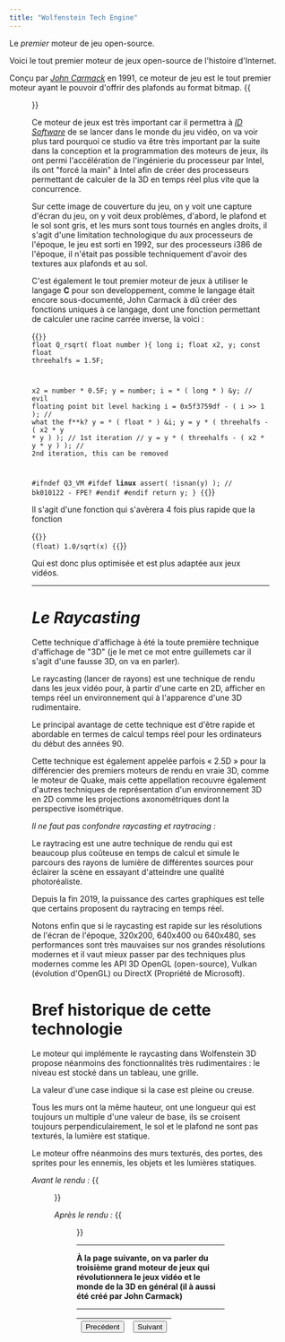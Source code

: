 ```yaml
---
title: "Wolfenstein Tech Engine"
---
```

Le _premier_ moteur de jeu open-source.

Voici le tout premier moteur de jeux open-source de l'histoire d'Internet.

Conçu par [_John Carmack_](https://en.wikipedia.org/wiki/John_Carmack) en 1991, ce moteur de jeu est le tout premier moteur ayant le pouvoir d'offrir des plafonds au format bitmap.
{{<figure src="https://vhascoet-pro.github.io/portfolio-bts.github.io/pics/Wolf_Engine.webp" alt="Wolfenstein 3D COVER" position="center" style="border-radius: 8px;" caption="Démonstration du moteur de John Carmack" captionPosition="right" captionStyle="color: black;" >}}

Ce moteur de jeux est très important car il permettra à [_ID Software_](https://en.wikipedia.org/wiki/Id_Software) de se lancer dans le monde du jeu vidéo, on va voir plus tard pourquoi ce studio va être très important par la suite dans la conception et la programmation des moteurs de jeux, ils ont permi l'accélération de l'ingénierie du processeur par Intel, ils ont "forcé la main" à Intel afin de créer des processeurs permettant de calculer de la 3D en temps réel plus vite que la concurrence.


Sur cette image de couverture du jeu, on y voit une capture d'écran du jeu, on y voit deux problèmes, d'abord, le plafond et le sol sont gris, et les murs sont tous tournés en angles droits, il s'agit d'une limitation technologique du aux processeurs de l'époque, le jeu est sorti en 1992, sur des processeurs i386 de l'époque, il n'était pas possible techniquement d'avoir des textures aux plafonds et au sol.

C'est également le tout premier moteur de jeux à utiliser le langage **C** pour son developpement, comme le langage était encore sous-documenté, John Carmack à dû créer des fonctions uniques à ce langage, dont une fonction permettant de calculer une racine carrée inverse, la voici :

{{<code language="c" title="extrait de /etc/dhcp/dhcpd.conf" id="1" expand="Montrer" collapse="Cacher" isCollapsed="true">}}
float Q_rsqrt( float number ){
long i;
float x2, y;
const float threehalfs = 1.5F;
    
x2 = number * 0.5F;
y  = number;
i  = * ( long * ) &y; // evil floating point bit level hacking
i  = 0x5f3759df - ( i >> 1 ); // what the f**k?
y  = * ( float * ) &i;
y  = y * ( threehalfs - ( x2 * y * y ) ); // 1st iteration
// y = y * ( threehalfs - ( x2 * y * y ) ); // 2nd iteration, this can be removed
    
#ifndef Q3_VM
#ifdef __linux__
  assert( !isnan(y) ); // bk010122 - FPE?
#endif
#endif
return y;
}
{{</code>}}


Il s'agit d'une fonction qui s'avèrera 4 fois plus rapide que la fonction

{{<code language="c" title="extrait de /etc/dhcp/dhcpd.conf" id="1" expand="Montrer" collapse="Cacher" isCollapsed="true">}}
(float) 1.0/sqrt(x)
{{</code>}}

Qui est donc plus optimisée et est plus adaptée aux jeux vidéos.
***
# _Le Raycasting_
Cette technique d'affichage à été la toute première technique d'affichage de "3D" (je le met ce mot entre guillemets car il s'agit d'une fausse 3D, on va en parler).

Le raycasting (lancer de rayons) est une technique de rendu dans les jeux vidéo pour, à partir d'une carte en 2D, afficher en temps réel un environnement qui à l'apparence d'une 3D rudimentaire.

Le principal avantage de cette technique est d'être rapide et abordable en termes de calcul temps réel pour les ordinateurs du début des années 90.

Cette technique est également appelée parfois « 2.5D » pour la différencier des premiers moteurs de rendu en vraie 3D, comme le moteur de Quake, mais cette appellation recouvre également d'autres techniques de représentation d'un environnement 3D en 2D comme les projections axonométriques dont la perspective isométrique.

_Il ne faut pas confondre raycasting et raytracing :_

Le raytracing est une autre technique de rendu qui est beaucoup plus coûteuse en temps de calcul et simule le parcours des rayons de lumière de différentes sources pour éclairer la scène en essayant d'atteindre une qualité photoréaliste.

Depuis la fin 2019, la puissance des cartes graphiques est telle que certains proposent du raytracing en temps réel.

Notons enfin que si le raycasting est rapide sur les résolutions de l'écran de l'époque, 320x200, 640x400 ou 640x480, ses performances sont très mauvaises sur nos grandes résolutions modernes et il vaut mieux passer par des techniques plus modernes comme les API 3D OpenGL (open-source), Vulkan (évolution d'OpenGL) ou DirectX (Propriété de Microsoft).

# Bref historique de cette technologie
Le moteur qui implémente le raycasting dans Wolfenstein 3D propose néanmoins des fonctionnalités très rudimentaires : le niveau est stocké dans un tableau, une grille.

La valeur d'une case indique si la case est pleine ou creuse.

Tous les murs ont la même hauteur, ont une longueur qui est toujours un multiple d'une valeur de base, ils se croisent toujours perpendiculairement, le sol et le plafond ne sont pas texturés, la lumière est statique.

Le moteur offre néanmoins des murs texturés, des portes, des sprites pour les ennemis, les objets et les lumières statiques.

_Avant le rendu :_
{{<figure src="https://vhascoet-pro.github.io/portfolio-bts.github.io/pics/WOLF3D_MAP.webp" alt="map_ed" position="center" style="border-radius: 8px;" caption="Exemple d'une carte dans l'éditeur de Wolfenstein 3D" captionPosition="right" captionStyle="color: black;" >}}

_Après le rendu :_
{{<figure src="https://vhascoet-pro.github.io/portfolio-bts.github.io/pics/wolf3d_screenshot.webp" alt="Ingame_scr" position="center" style="border-radius: 8px;" caption="Capture d'écran in-game de Wolfenstein 3D" captionPosition="right" captionStyle="color: black;" >}}
***

**À la page suivante, on va parler du troisième grand moteur de jeux qui révolutionnera le jeux vidéo et le monde de la 3D en général (il à aussi été créé par John Carmack)**

***
|<button onclick="window.location.href='https://vhascoet-pro.github.io/portfolio-bts.github.io/vtechno/vtech1';">Precédent</button>|<button onclick="window.location.href='https://vhascoet-pro.github.io/portfolio-bts.github.io/vtechno/vtech3';">Suivant</button>|
|-|-|